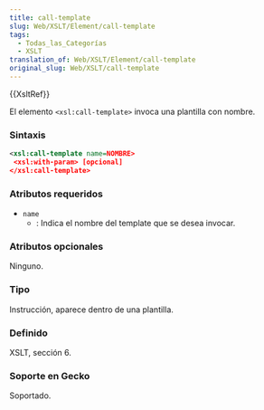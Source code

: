 ```yaml
---
title: call-template
slug: Web/XSLT/Element/call-template
tags:
  - Todas_las_Categorías
  - XSLT
translation_of: Web/XSLT/Element/call-template
original_slug: Web/XSLT/call-template
---
```

{{XsltRef}}

El elemento `<xsl:call-template>` invoca una plantilla con nombre.

### Sintaxis

```xml
<xsl:call-template name=NOMBRE>
 <xsl:with-param> [opcional]
</xsl:call-template>
```

### Atributos requeridos

- `name`
  - : Indica el nombre del template que se desea invocar.

### Atributos opcionales

Ninguno.

### Tipo

Instrucción, aparece dentro de una plantilla.

### Definido

XSLT, sección 6.

### Soporte en Gecko

Soportado.
